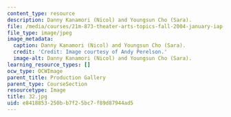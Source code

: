 ```yaml
---
content_type: resource
description: Danny Kanamori (Nicol) and Youngsun Cho (Sara).
file: /media/courses/21m-873-theater-arts-topics-fall-2004-january-iap-2005/e8418853250bb7f25bc7f89d87944ad5_32.jpg
file_type: image/jpeg
image_metadata:
  caption: Danny Kanamori (Nicol) and Youngsun Cho (Sara).
  credit: 'Credit: Image courtesy of Andy Perelson.'
  image-alt: Danny Kanamori (Nicol) and Youngsun Cho (Sara).
learning_resource_types: []
ocw_type: OCWImage
parent_title: Production Gallery
parent_type: CourseSection
resourcetype: Image
title: 32.jpg
uid: e8418853-250b-b7f2-5bc7-f89d87944ad5
---
```

